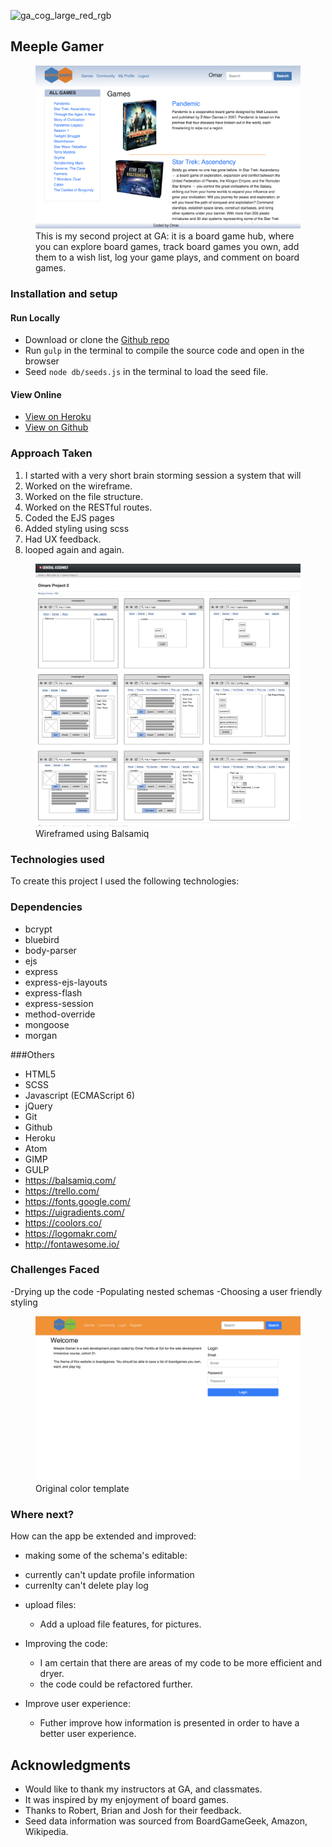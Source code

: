 ![ga_cog_large_red_rgb](https://cloud.githubusercontent.com/assets/40461/8183776/469f976e-1432-11e5-8199-6ac91363302b.png)

## Meeple Gamer

<figure>
  <a href="#"><img src="./src/assets/images/projectphotos/workingstyling.png"></a>
  <figcaption>This is my second project at GA: it is a board game hub, where you can explore board games, track board games you own, add them to a wish list, log your game plays, and comment on board games.</figcaption>
</figure>

### [](https://github.com/omrprt/wdi-second-project#setup)Installation and setup

#### Run Locally
- Download or clone the [Github repo](https://github.com/omrprt/wdi-first-project)
- Run `gulp` in the terminal to compile the source code and open in the browser
- Seed `node db/seeds.js` in the terminal to load the seed file.

#### View Online

- [View on Heroku](https://meeplegamer.herokuapp.com/)
- [View on Github](https://github.com/omrprt/wdi-second-project)

### [](https://github.com/omrprt/wdi-second-project#approach-taken)Approach Taken

1. I started with a very short brain storming session a system that will 
2. Worked on the wireframe.
3. Worked on the file structure.
4. Worked on the RESTful routes.
5. Coded the EJS pages
6. Added styling using scss
7. Had UX feedback.
8. looped again and again.

<figure>
  <a href="#"><img src="./src/assets/images/projectphotos/wirefram.png"></a>
  <figcaption>Wireframed using Balsamiq</figcaption>
</figure>

### [](https://github.com/omrprt/wdi-second-project#technologies-used)Technologies used

To create this project I used the following technologies:

### [](https://github.com/omrprt/wdi-second-project#dependencies)Dependencies
- bcrypt 
- bluebird
- body-parser
- ejs
- express
- express-ejs-layouts
- express-flash
- express-session
- method-override
- mongoose
- morgan

###Others

- HTML5
- SCSS
- Javascript (ECMAScript 6)
- jQuery
- Git
- Github
- Heroku
- Atom
- GIMP
- GULP
- https://balsamiq.com/
- https://trello.com/
- https://fonts.google.com/
- https://uigradients.com/
- https://coolors.co/
- https://logomakr.com/
- http://fontawesome.io/

### [](https://github.com/omrprt/wdi-second-project#challenges-faced)Challenges Faced

-Drying up the code
-Populating nested schemas
-Choosing a user friendly styling


<figure>
  <a href="#"><img src="./src/assets/images/projectphotos/initialstyling.png"></a>
  <figcaption>Original color template</figcaption>
</figure>

### [](https://github.com/omrprt/wdi-second-project#where-next)Where next?

How can the app be extended and improved:

- making some of the schema's editable:
 * currently can't update profile information
 * currenlty can't delete play log

- upload files:
  * Add a upload file features, for pictures.

- Improving the code:
  * I am certain that there are areas of my code to be more efficient and dryer.
  * the code could be refactored further.

- Improve user experience:
  * Futher improve how information is presented in order to have a better user experience.

## Acknowledgments
* Would like to thank my instructors at GA, and classmates.
* It was inspired by my enjoyment of board games.
* Thanks to Robert, Brian and Josh for their feedback.
* Seed data information was sourced from BoardGameGeek, Amazon, Wikipedia.

